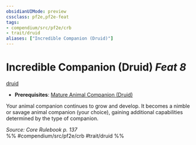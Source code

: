 ```yaml
---
obsidianUIMode: preview
cssclass: pf2e,pf2e-feat
tags:
- compendium/src/pf2e/crb
- trait/druid
aliases: ["Incredible Companion (Druid)"]
---
```

# Incredible Companion (Druid)  *Feat 8*  
[druid](rules/traits/druid.md "Druid Class Trait")  

- **Prerequisites**: [Mature Animal Companion (Druid)](compendium/feats/mature-animal-companion-druid.md)

Your animal companion continues to grow and develop. It becomes a nimble or savage animal companion (your choice), gaining additional capabilities determined by the type of companion.

*Source: Core Rulebook p. 137*  
%% #compendium/src/pf2e/crb #trait/druid %%
